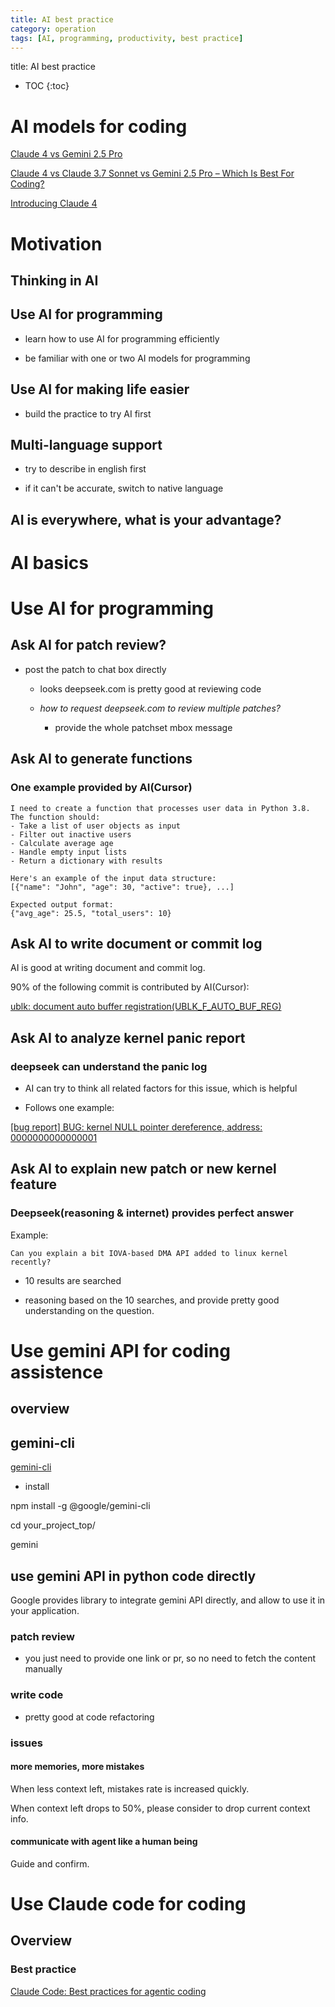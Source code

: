 ```yaml
---
title: AI best practice
category: operation
tags: [AI, programming, productivity, best practice]
---
```


title:  AI best practice

* TOC
{:toc}


# AI models for coding

[Claude 4 vs Gemini 2.5 Pro](https://www.entelligence.ai/blogs/claude-4-vs-gemini-2.5-pro)

[Claude 4 vs Claude 3.7 Sonnet vs Gemini 2.5 Pro – Which Is Best For Coding?](https://blog.getbind.co/2025/05/23/claude-4-vs-claude-3-7-sonnet-vs-gemini-2-5-pro-which-is-best-for-coding/)

[Introducing Claude 4](https://www.anthropic.com/news/claude-4)

# Motivation

## Thinking in AI

## Use AI for programming

- learn how to use AI for programming efficiently

- be familiar with one or two AI models for programming


## Use AI for making life easier

- build the practice to try AI first


## Multi-language support

- try to describe in english first

- if it can't be accurate, switch to native language


## AI is everywhere, what is your advantage?


# AI basics

# Use AI for programming

## Ask AI for patch review?

- post the patch to chat box directly

    - looks deepseek.com is pretty good at reviewing code

    - *how to request deepseek.com to review multiple patches?*

        - provide the whole patchset mbox message


## Ask AI to generate functions

### One example provided by AI(Cursor)

```
I need to create a function that processes user data in Python 3.8. The function should:
- Take a list of user objects as input
- Filter out inactive users
- Calculate average age
- Handle empty input lists
- Return a dictionary with results

Here's an example of the input data structure:
[{"name": "John", "age": 30, "active": true}, ...]

Expected output format:
{"avg_age": 25.5, "total_users": 10}
```

## Ask AI to write document or commit log

AI is good at writing document and commit log.

90% of the following commit is contributed by AI(Cursor):

[ublk: document auto buffer registration(UBLK_F_AUTO_BUF_REG)](https://git.kernel.org/pub/scm/linux/kernel/git/torvalds/linux.git/commit/?id=ff20c516485efbeb5c32bcb6aa5a24f73774185b)

## Ask AI to analyze kernel panic report

### deepseek can understand the panic log

- AI can try to think all related factors for this issue, which is helpful

- Follows one example:

[[bug report] BUG: kernel NULL pointer dereference, address: 0000000000000001](https://lore.kernel.org/linux-block/CAGVVp+VN9QcpHUz_0nasFf5q9i1gi8H8j-G-6mkBoqa3TyjRHA@mail.gmail.com/)

## Ask AI to explain new patch or new kernel feature

### Deepseek(reasoning & internet) provides perfect answer

Example: 

```Can you explain a bit IOVA-based DMA API added to linux kernel recently?```

- 10 results are searched

- reasoning based on the 10 searches, and provide pretty good understanding
on the question.

# Use gemini API for coding assistence

## overview

## gemini-cli

[gemini-cli](https://github.com/google-gemini/gemini-cli)

- install

npm install -g @google/gemini-cli

cd your_project_top/

gemini

## use gemini API in python code directly

Google provides library to integrate gemini API directly, and allow to use
it in your application.


### patch review

- you just need to provide one link or pr, so no need to fetch the content
  manually

### write code

- pretty good at code refactoring

### issues

#### more memories, more mistakes

When less context left, mistakes rate is increased quickly.

When context left drops to 50%, please consider to drop current context
info.

#### communicate with agent like a human being

Guide and confirm.


# Use Claude code for coding

## Overview

### Best practice

[Claude Code: Best practices for agentic coding](https://www.anthropic.com/engineering/claude-code-best-practices)

